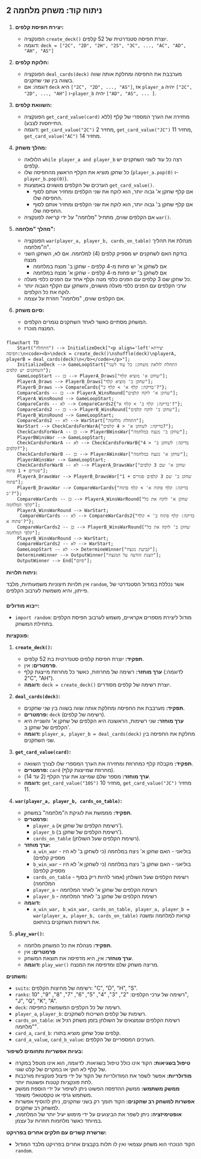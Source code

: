## ניתוח קוד: משחק מלחמה 2

### <algorithm>
1. **יצירת חפיסת קלפים:**
    - הפונקציה `create_deck()` יוצרת חפיסה סטנדרטית של 52 קלפים.
    - דוגמה: `deck = ["2C", "2D", "2H", "2S", "3C", ..., "AC", "AD", "AH", "AS"]`

2. **חלוקת קלפים:**
    - הפונקציה `deal_cards(deck)` מערבבת את החפיסה ומחלקת אותה שווה בשווה בין שני שחקנים.
    - דוגמה: אם `deck` היא `["2C", "2D", ..., "AS"]`, אז `player_a` יהיה `["2C", "2D", ..., "AH"]` ו-`player_b` יהיה `["AD", "AS", ... ]`.

3. **השוואת קלפים:**
    - הפונקציה `get_card_value(card)` מחזירה את הערך המספרי של קלף (ללא התייחסות לצבע).
    - דוגמה: `get_card_value("2C")` מחזיר 2, `get_card_value("JC")` מחזיר 11, `get_card_value("AC")` מחזיר 14.
    
4. **מהלך משחק:**
    - הלולאה `while player_a and player_b` רצה כל עוד לשני השחקנים יש קלפים.
    - כל שחקן מוציא את הקלף הראשון מהחפיסה שלו (`player_a.pop(0)` ו-`player_b.pop(0)`).
    - הערכים של הקלפים מושווים באמצעות `get_card_value()`.
        - אם קלף שחקן א' גבוה יותר, הוא לוקח את שני הקלפים ומחזיר אותם לסוף החפיסה שלו.
        - אם קלף שחקן ב' גבוה יותר, הוא לוקח את שני הקלפים ומחזיר אותם לסוף החפיסה שלו.
    - אם הקלפים שווים, מתחיל "מלחמה" על ידי קריאה לפונקציה `war()`.

5. **מהלך "מלחמה":**
    - הפונקציה `war(player_a, player_b, cards_on_table)` מנהלת את תהליך ה"מלחמה".
    - בודקת האם לשחקנים יש מספיק קלפים (4) למלחמה. אם לא, השחקן השני מנצח
        - אם לשחקן א' יש פחות מ-4 קלפים - שחקן ב' מנצח במלחמה
        - אם לשחקן ב' יש פחות מ-4 קלפים - שחקן א' מנצח במלחמה
    - כל שחקן שם 3 קלפים עם הפנים כלפי מטה וקלף אחד עם הפנים כלפי מעלה.
    - ערכי הקלפים עם הפנים כלפי מעלה מושווים, והשחקן עם הקלף הגבוה יותר לוקח את כל הקלפים.
    - אם הקלפים שווים, "מלחמה" חוזרת על עצמה.
    
6. **סיום משחק:**
    - המשחק מסתיים כאשר לאחד השחקנים נגמרים הקלפים.
    - המנצח מוכרז.

### <mermaid>
```mermaid
flowchart TD
    Start("התחלה") --> InitializeDeck["<p align='left'>יצירת חפיסה:\n<code><b>\ndeck = create_deck()\nshuffle(deck)\nplayerA, playerB = deal_cards(deck)\n</b></code></p>"];
    InitializeDeck --> GameLoopStart{"התחלת לולאת משחק: כל עוד לשני השחקנים יש קלפים"};
    GameLoopStart -- כן --> PlayerA_Draws["שחקן א' מוציא קלף"];
    PlayerA_Draws --> PlayerB_Draws["שחקן ב' מוציא קלף"];
    PlayerB_Draws --> CompareCards{"בדיקה: קלף א' > קלף ב'?"};
    CompareCards -- כן --> PlayerA_WinsRound["שחקן א' לוקח קלפים"];
    PlayerA_WinsRound --> GameLoopStart;
    CompareCards -- לא --> CompareCards2{"בדיקה: קלף ב' > קלף א'?"};
    CompareCards2 -- כן --> PlayerB_WinsRound["שחקן ב' לוקח קלפים"];
    PlayerB_WinsRound --> GameLoopStart;
    CompareCards2 -- לא --> WarStart["התחלת מלחמה"];
    WarStart --> CheckCardsForWarA{"בדיקה: לשחקן א' < 4 קלפים?"};
    CheckCardsForWarA -- כן --> PlayerBWinsWar["שחקן ב' מנצח במלחמה"];
    PlayerBWinsWar --> GameLoopStart;
    CheckCardsForWarA -- לא --> CheckCardsForWarB{"בדיקה: לשחקן ב' < 4 קלפים?"};
    CheckCardsForWarB -- כן --> PlayerAWinsWar["שחקן א' מנצח במלחמה"];
    PlayerAWinsWar --> GameLoopStart;
    CheckCardsForWarB -- לא --> PlayerA_DrawsWar["שחקן א' שם 3 קלפים סגורים + 1 פתוח"];
    PlayerA_DrawsWar --> PlayerB_DrawsWar["שחקן ב' שם 3 קלפים סגורים + 1 פתוח"];
    PlayerB_DrawsWar --> CompareWarCards{"בדיקה: קלף פתוח א' > קלף פתוח ב'?"};
    CompareWarCards -- כן --> PlayerA_WinsWarRound["שחקן א' לוקח את כל קלפי המלחמה"];
    PlayerA_WinsWarRound --> WarStart;
     CompareWarCards -- לא --> CompareWarCards2{"בדיקה: קלף פתוח ב' > קלף פתוח א'?"};
    CompareWarCards2 -- כן --> PlayerB_WinsWarRound["שחקן ב' לוקח את כל קלפי המלחמה"];
    PlayerB_WinsWarRound --> WarStart;
    CompareWarCards2 -- לא --> WarStart;
    GameLoopStart -- לא --> DetermineWinner["קביעת מנצח"];
    DetermineWinner --> OutputWinner["הצגת הודעה על המנצח"];
    OutputWinner --> End["סיום"];
```
**ניתוח תלויות:**

אין תלויות חיצוניות משמעותיות, מלבד `random`, אשר נכללת במודול הסטנדרטי של פייתון, והיא משמשת לערבוב הקלפים.
### <explanation>
**ייבוא מודולים:**
- `import random`: מודול ליצירת מספרים אקראיים, משמש לערבוב חפיסת הקלפים בתחילת המשחק.

**פונקציות:**

1. **`create_deck()`:**
    - **תפקיד:** יוצרת חפיסת קלפים סטנדרטית בת 52 קלפים.
    - **פרמטרים:** אין.
    - **ערך מוחזר:** רשימה של מחרוזות, כאשר כל מחרוזת מייצגת קלף (לדוגמה: "2C", "AH").
    - **דוגמה:** `deck = create_deck()` יוצרת רשימה של קלפים מסודרים.

2. **`deal_cards(deck)`:**
    - **תפקיד:** מערבבת את החפיסה ומחלקת אותה שווה בשווה בין שני שחקנים.
    - **פרמטרים:** `deck` (רשימה של קלפים).
    - **ערך מוחזר:** שני רשימות, הראשונה היא הקלפים של שחקן א' והשנייה היא הקלפים של שחקן ב'.
    - **דוגמה:** `player_a, player_b = deal_cards(deck)` מחלקת את החפיסה בין שני השחקנים.
 
3. **`get_card_value(card)`:**
    - **תפקיד:** מקבלת קלף כמחרוזת ומחזירה את הערך המספרי שלו לצורך השוואה.
    - **פרמטרים:** `card` (מחרוזת שמייצגת קלף).
    - **ערך מוחזר:** מספר שלם שמייצג את ערך הקלף (2 עד 14).
    - **דוגמה:** `get_card_value("10S")` מחזיר 10, `get_card_value("JC")` מחזיר 11.

4.  **`war(player_a, player_b, cards_on_table)`:**
    -   **תפקיד:** מממשת את לוגיקת ה"מלחמה" במשחק.
    -   **פרמטרים:** 
        -   `player_a` (רשימת הקלפים של שחקן א').
        -   `player_b` (רשימת הקלפים של שחקן ב').
        -   `cards_on_table` (רשימת הקלפים שעל השולחן).
    -   **ערך מוחזר:**
        -   `a_win_war` - בוליאני - האם שחקן א' ניצח במלחמה (כי לשחקן ב' לא היו מספיק קלפים)
        -   `b_win_war` - בוליאני - האם שחקן ב' ניצח במלחמה (כי לשחקן א' לא היו מספיק קלפים)
        -   `cards_on_table` - רשימת הקלפים שעל השולחן (אמור להיות ריק בסוף המלחמה)
        -   `player_a` - רשימת הקלפים של שחקן א' לאחר המלחמה
        -    `player_b` - רשימת הקלפים של שחקן ב' לאחר המלחמה
    -   **דוגמה:**
        -   `a_win_war, b_win_war, cards_on_table, player_a, player_b = war(player_a, player_b, cards_on_table)` קוראת למלחמה ומשנה את רשימות השחקנים בהתאם.

5. **`play_war()`:**
   -   **תפקיד:** מנהלת את כל המשחק מלחמה.
   -   **פרמטרים:** אין
   -   **ערך מוחזר:** אין, היא מדפיסה את תוצאת המשחק.
   -   **דוגמה:** `play_war()` מריצה משחק שלם ומדפיסה את המנצח.

**משתנים:**
-   `suits`: רשימה של מחיצות הקלפים: "C", "D", "H", "S".
-   `ranks`: רשימה של ערכי הקלפים: "2", "3", "4", "5", "6", "7", "8", "9", "10", "J", "Q", "K", "A".
-   `deck`: רשימה של כל הקלפים המשמשת כחפיסה.
-   `player_a`, `player_b`: רשימות של קלפים השייכות לשחקנים.
-   `cards_on_table`: רשימת הקלפים שנמצאים על השולחן בזמן משחק רגיל או "מלחמה".
-   `card_a`, `card_b`: קלפים שכל שחקן מוציא בתורו.
-   `card_a_value`, `card_b_value`: הערכים המספריים של הקלפים.

**בעיות אפשריות ותחומים לשיפור:**
-   **טיפול בשגיאות:** הקוד אינו כולל טיפול בשגיאות. לדוגמה, הוא אינו מטפל במקרה של קלף לא חוקי או במקרים של קלט שגוי.
-   **מודולריות:** אפשר לשפר את המודולריות של הקוד על ידי פיצול פונקציות מורכבות לתת פונקציות קטנות ופשוטות יותר.
-   **ממשק משתמש:** ממשק ההדפסה הפשוט ניתן לשיפור על ידי הוספת ממשק משתמש גרפי או טקסטואלי משופר.
-   **אפשרות למשחק רב שחקנים:** הקוד תומך רק בשני שחקנים, ניתן להוסיף אפשרות למשחק רב שחקנים.
- **אופטימיזציה:** ניתן לשפר את הביצועים על ידי מימוש יעיל יותר של המלחמה, במיוחד כאשר מלחמות חוזרות על עצמן.

**שרשרת קשרים עם חלקים אחרים בפרויקט:**
- הקוד הנוכחי הוא משחק עצמאי ואין לו תלות בקבצים אחרים בפרויקט מלבד המודול `random`.